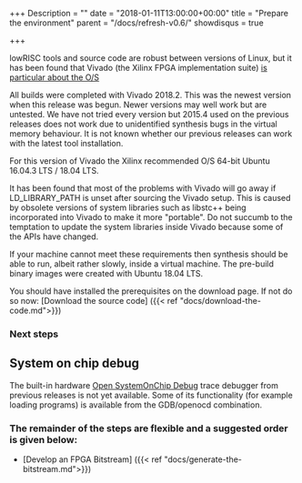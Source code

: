 +++
Description = ""
date = "2018-01-11T13:00:00+00:00"
title = "Prepare the environment"
parent = "/docs/refresh-v0.6/"
showdisqus = true

+++

lowRISC tools and source code are robust between versions of Linux, but it has been
found that
Vivado (the Xilinx FPGA implementation suite) [is particular about the O/S](https://www.xilinx.com/support/answers/54242.html)

All builds were completed with Vivado 2018.2. This was the newest version when this release was begun. Newer versions may well work but are untested. We have not tried every version but 2015.4 used on the previous releases does not work due to unidentified synthesis bugs in the virtual memory behaviour.
It is not known whether our previous releases can work with the latest tool installation.

For this version of Vivado the Xilinx recommended O/S 64-bit Ubuntu 16.04.3 LTS / 18.04 LTS.

It has been found that most of the problems with Vivado will go away if LD\_LIBRARY\_PATH is unset after sourcing the Vivado setup. 
This is caused by obsolete versions of system libraries such as  libstc++ being incorporated into Vivado to make it more "portable".
Do not succumb to the temptation to update the system libraries inside Vivado because some of the APIs have changed.

If your machine cannot meet these requirements then synthesis should be able to run, albeit rather slowly, inside a virtual machine.
The pre-build binary images were created with Ubuntu 18.04 LTS.

You should have installed the prerequisites on the download page. If not do so now:
[Download the source code] ({{< ref "docs/download-the-code.md">}})

### Next steps
    
## System on chip debug

The built-in hardware [Open SystemOnChip Debug](http://opensocdebug.org) trace debugger from previous releases is not yet available.
Some of its functionality (for example loading programs) is available from the GDB/openocd combination.

### The remainder of the steps are flexible and a suggested order is given below:

* [Develop an FPGA Bitstream] ({{< ref "docs/generate-the-bitstream.md">}})
